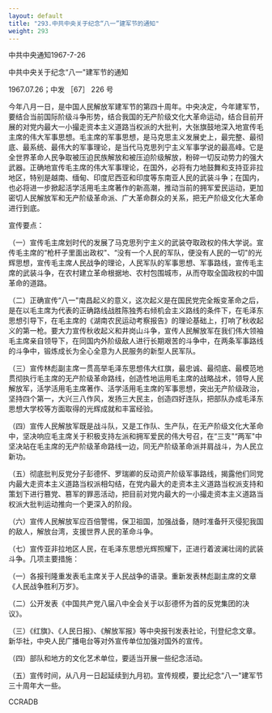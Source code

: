 ```yaml
---
layout: default
title: "293.中共中央关于纪念“八一”建军节的通知"
weight: 293
---
```


中共中央通知1967-7-26

中共中央关于纪念“八一"建军节的通知

1967.07.26；中发 ［67］ 226 号

今年八月一日，是中国人民解放军建军节的第四十周年。中央决定，今年建军节，要结合当前国际阶级斗争形势，结合我国的无产阶级文化大革命运动，结合目前开展的对党内最大一小撮走资本主义道路当权派的大批判，大张旗鼓地深入地宣传毛主席的伟大军事思想。毛主席的军事思想，是马克思主义发展史上，最完整、最彻底、最系统、最伟大的军事理论，是当代马克思列宁主义军事学说的最高峰。它是全世界革命人民争取被压迫民族解放和被压迫阶级解放，粉碎一切反动势力的强大武器。正确地宣传毛主席的伟大军事理论，在国外，必将有力地鼓舞和支持亚非拉地区，特别是越南、缅甸、印度尼西亚和印度等东南亚人民的武装斗争；在国内，也必将进一步掀起活学活用毛主席著作的新高潮，推动当前的拥军爱民运动，更加密切人民解放军和无产阶级革命派、广大革命群众的关系，把无产阶级文化大革命进行到底。

宣传要点：

（一）宣传毛主席划时代的发展了马克思列宁主义的武装夺取政权的伟大学说。宣传毛主席的“枪杆子里面出政权"、“没有一个人民的军队，便没有人民的一切"的光辉思想，宣传毛主席人民战争的理论，人民军队的军事思想、军事路线，宣传毛主席的武装斗争，在农村建立革命根据地、农村包围城市，从而夺取全国政权的中国革命的道路。

（二）正确宣传“八一"南昌起义的意义，这次起义是在国民党完全叛变革命之后，是在以毛主席为代表的正确路线战胜陈独秀右倾机会主义路线的条件下，在毛泽东思想引导下，在毛主席的《湖南农民运动考察报告》的理论基础上，打响了秋收起义的第一枪。要大力宣传秋收起义和井岗山斗争，宣传人民解放军在我们伟大领袖毛主席亲自领导下，在同国内外阶级敌人进行长期艰苦的斗争中，在两条军事路线的斗争中，锻炼成长为全心全意为人民服务的新型人民军队。

（三）宣传林彪副主席一贯高举毛泽东思想伟大红旗，最忠诚、最彻底、最模范地贯彻执行毛主席的无产阶级革命路线，创造性地运用毛主席的战略战术，领导人民解放军，活学活用毛主席著作、活学活用毛主席的军事思想，突出无产阶级政治，坚持四个第一，大兴三八作风，发扬三大民主，创造四好连队，把部队办成毛泽东思想大学校等方面取得的光辉成就和丰富经验。

（四）宣传人民解放军既是战斗队，又是工作队、生产队，在无产阶级文化大革命中，坚决响应毛主席关于积极支持左派和拥军爱民的伟大号召，在“三支"“两军"中坚决站在毛主席的无产阶级革命路线一边，同无产阶级革命派并肩战斗，为人民立新功。

（五）彻底批判反党分子彭德怀、罗瑞卿的反动资产阶级军事路线，揭露他们同党内最大走资本主义道路当权派相勾结，在党内最大的走资本主义道路当权派支持和策划下进行篡党、篡军的罪恶活动，把目前对党内最大的一小撮走资本主义道路当权派大批判运动推向一个更深入的阶段。

（六）宣传人民解放军应百倍警惕，保卫祖国，加强战备，随时准备歼灭侵犯我国的敌人，解放台湾，支援世界人民的革命斗争。

（七）宣传亚非拉地区人民，在毛泽东思想光辉照耀下，正进行着波澜壮阔的武装斗争。几项主要措施：

（一）各报刊隆重发表毛主席关于人民战争的语录。重新发表林彪副主席的文章《人民战争胜利万岁》。

（二）公开发表《中国共产党八届八中全会关于以彭德怀为首的反党集团的决议》。

（三）《红旗》、《人民日报》、《解放军报》等中央报刊发表社论，刊登纪念文章。新华社，中央人民广播电台等对外宣传单位加强对国外的宣传。

（四）部队和地方的文化艺术单位，要适当开展一些纪念活动。

（五）宣传时间，从八月一日起延续到九月初。宣传规模，要比纪念“八一"建军节三十周年大一些。

CCRADB

